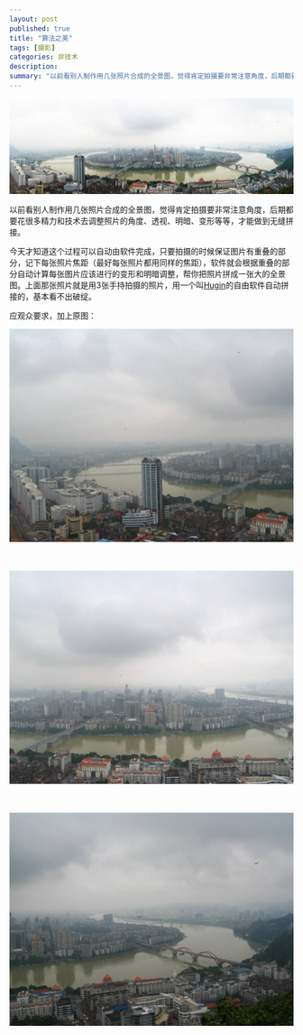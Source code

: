 ```yaml
---
layout: post
published: true
title: "算法之美"
tags: [摄影]
categories: 非技术    
description: 
summary: "以前看别人制作用几张照片合成的全景图，觉得肯定拍摄要非常注意角度，后期都要花很多精力和技术去调整照片的角度、透视、明暗、变形等等，才能做到无缝拼接。 今天才知道这个过程可以自动由软件完成，只要拍摄的时候保证图片有重叠的部分，记下每张照片焦距"
---
```

[![panorama2-729459.jpg][]][panorama2-729459.jpg 1]

  
以前看别人制作用几张照片合成的全景图，觉得肯定拍摄要非常注意角度，后期都要花很多精力和技术去调整照片的角度、透视、明暗、变形等等，才能做到无缝拼接。  
  
今天才知道这个过程可以自动由软件完成，只要拍摄的时候保证图片有重叠的部分，记下每张照片焦距（最好每张照片都用同样的焦距），软件就会根据重叠的部分自动计算每张图片应该进行的变形和明暗调整，帮你把照片拼成一张大的全景图。上面那张照片就是用3张手持拍摄的照片，用一个叫[Hugin][]的自由软件自动拼接的，基本看不出破绽。  
  
应观众要求，加上原图：  
  


[![IMG_1265-793291.JPG][]][IMG_1265-793291.JPG 1] 

 [![IMG_1266-711408.JPG][]][IMG_1266-711408.JPG 1] 

 [![IMG_1267-701263.JPG][]][IMG_1267-701263.JPG 1]


[panorama2-729459.jpg]: /images/panorama2-729459.jpg
[panorama2-729459.jpg 1]: /images/panorama2.jpg
[Hugin]: http://hugin.sourceforge.net/
[IMG_1265-793291.JPG]: /images/IMG_1265-793291.JPG
[IMG_1265-793291.JPG 1]: /images/IMG_1265.JPG
[IMG_1266-711408.JPG]: /images/IMG_1266-711408.JPG
[IMG_1266-711408.JPG 1]: /images/IMG_1266.JPG
[IMG_1267-701263.JPG]: /images/IMG_1267-701263.JPG
[IMG_1267-701263.JPG 1]: /images/IMG_1267.JPG